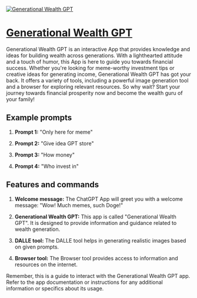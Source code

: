 [![Generational Wealth GPT](https://files.oaiusercontent.com/file-xjZ93Gn2CAN3WBupVbTwJJdw?se=2123-10-18T10%3A48%3A17Z&sp=r&sv=2021-08-06&sr=b&rscc=max-age%3D31536000%2C%20immutable&rscd=attachment%3B%20filename%3D638e1d18-cd18-496b-8dc6-af2387f60fda.png&sig=gxgbI4cypscIGL2fcbHLh7FXNtCC0EmSngcXvWxpCoE%3D)](https://chat.openai.com/g/g-w7pB6XVr0-generational-wealth-gpt)

# [Generational Wealth GPT](https://chat.openai.com/g/g-w7pB6XVr0-generational-wealth-gpt)

Generational Wealth GPT is an interactive App that provides knowledge and ideas for building wealth across generations. With a lighthearted attitude and a touch of humor, this App is here to guide you towards financial success. Whether you're looking for meme-worthy investment tips or creative ideas for generating income, Generational Wealth GPT has got your back. It offers a variety of tools, including a powerful image generation tool and a browser for exploring relevant resources. So why wait? Start your journey towards financial prosperity now and become the wealth guru of your family!

## Example prompts

1. **Prompt 1:** "Only here for meme"

2. **Prompt 2:** "Give idea GPT store"

3. **Prompt 3:** "How money"

4. **Prompt 4:** "Who invest in"

## Features and commands

1. **Welcome message:** The ChatGPT App will greet you with a welcome message: "Wow! Much memes, such Doge!"

2. **Generational Wealth GPT:** This app is called "Generational Wealth GPT". It is designed to provide information and guidance related to wealth generation.

3. **DALLE tool:** The DALLE tool helps in generating realistic images based on given prompts.

4. **Browser tool:** The Browser tool provides access to information and resources on the internet.

Remember, this is a guide to interact with the Generational Wealth GPT app. Refer to the app documentation or instructions for any additional information or specifics about its usage.